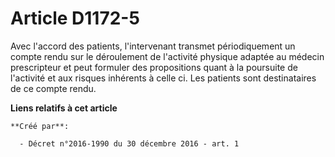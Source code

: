 # Article D1172-5

Avec l'accord des patients, l'intervenant transmet périodiquement un compte rendu sur le déroulement de l'activité physique
adaptée au médecin prescripteur et peut formuler des propositions quant à la poursuite de l'activité et aux risques inhérents
à celle ci. Les patients sont destinataires de ce compte rendu.

**Liens relatifs à cet article**

	**Créé par**:

	  - Décret n°2016-1990 du 30 décembre 2016 - art. 1
